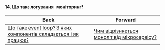 #### 14. Що таке логування і моніторинг?



| Back | Forward |
|---|---|
| [Що таке event loop? З яких компонентів складається і як працює?](/ua/junior/nodejs/what-is-an-event-loop-what-are-its-components-and-how-does-it-work.md)  | [Чим відрізняється моноліт від мікросервісу?](/ua/junior/nodejs/what-distinguishes-a-monolith-from-a-microservice.md) |